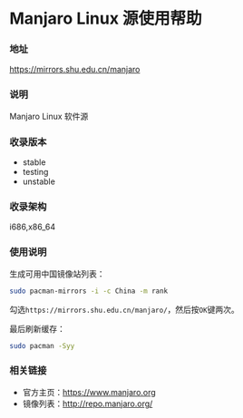# Manjaro Linux 源使用帮助

### 地址

https://mirrors.shu.edu.cn/manjaro

### 说明

Manjaro Linux 软件源

### 收录版本

- stable
- testing
- unstable

### 收录架构

i686,x86_64

### 使用说明

生成可用中国镜像站列表：

```bash
sudo pacman-mirrors -i -c China -m rank
```
勾选`https://mirrors.shu.edu.cn/manjaro/`，然后按`OK`键两次。

最后刷新缓存：
```bash
sudo pacman -Syy
```

### 相关链接

- 官方主页：https://www.manjaro.org
- 镜像列表：http://repo.manjaro.org/